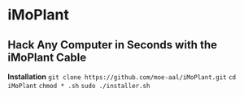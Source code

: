 # iMoPlant
## Hack Any Computer in Seconds with the iMoPlant Cable

**Installation**
`git clone https://github.com/moe-aal/iMoPlant.git`
`cd iMoPlant`
`chmod * .sh`
`sudo ./installer.sh`

